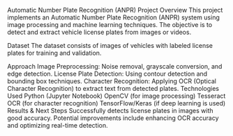  Automatic Number Plate Recognition (ANPR)
Project Overview
This project implements an Automatic Number Plate Recognition (ANPR) system using image processing and machine learning techniques. The objective is to detect and extract vehicle license plates from images or videos.

Dataset
The dataset consists of images of vehicles with labeled license plates for training and validation.

Approach
Image Preprocessing: Noise removal, grayscale conversion, and edge detection.
License Plate Detection: Using contour detection and bounding box techniques.
Character Recognition: Applying OCR (Optical Character Recognition) to extract text from detected plates.
Technologies Used
Python (Jupyter Notebook)
OpenCV (for image processing)
Tesseract OCR (for character recognition)
TensorFlow/Keras (if deep learning is used)
Results & Next Steps
Successfully detects license plates in images with good accuracy.
Potential improvements include enhancing OCR accuracy and optimizing real-time detection.
